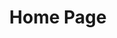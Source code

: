 ---
title: "Home Page"
description: "Home Page"
project: community
lastmod: 
sitemap:
  priority: 0.2
project_section: technicalblogpost
author_name: ""
pub_date: 2010-11-17T05:41:35+00:00
---